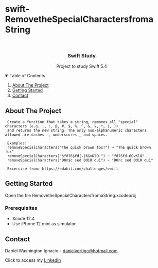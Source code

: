 # swift-RemovetheSpecialCharactersfromaString

<!-- PROJECT LOGO -->
<br />
<p align="center">

  <h3 align="center">Swift Study</h3>
  <p align="center">
    Project to study Swift 5.4
  </p>
</p>



<!-- TABLE OF CONTENTS -->
<details open="open">
  <summary>Table of Contents</summary>
  <ol>
    <li>
      <a href="#about-the-project">About The Project</a>
    </li>
    <li>
      <a href="#getting-started">Getting Started</a>
    </li>
    <li><a href="#contact">Contact</a></li>
  </ol>
</details>



<!-- ABOUT THE PROJECT -->
## About The Project
 
  
     Create a function that takes a string, removes all "special" characters (e.g. ., !, @, #, $, %, ^, &, \, *, (, )) 
     and returns the new string. The only non-alphanumeric characters allowed are dashes -, underscores _ and spaces.
     
     Examples:
     removeSpecialCharacters("The quick brown fox!") ➞ "The quick brown fox"
     removeSpecialCharacters("%fd76$fd(-)6GvKlO.") ➞ "fd76fd-6GvKlO"
     removeSpecialCharacters("D0n$c sed 0di0 du1") ➞ "D0nc sed 0di0 du1"

     Excercise from: https://edabit.com/challenges/swift


<!-- GETTING STARTED -->
## Getting Started

Open the file RemovetheSpecialCharactersfromaString.xcodeproj 

### Prerequisites

* Xcode 12.4
* Use iPhone 12 mini as simulator 

<!-- CONTACT -->
## Contact

Daniel Washington Ignacio - danielvertigo@hotmail.com

Click to access my [LinkedIn](https://www.linkedin.com/in/daniel-washington-ignacio-ab439b164/)
